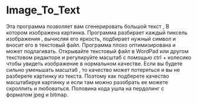 # Image_To_Text
Эта программа позволяет вам сгенерировать большой текст , В котором изображена картинка.
Программа разбирает каждый пиксель изображения , вычисляя его яркость, подбирает нужный символ и вносит его в текстовый файл.
Программа плохо оптимизирована и может подлагивать.
Открывайте текстовый файл в WordPad или другом текстовом редакторе и регулируйте масштаб с помощью ctrl + колесико чтобы увидеть изображение в нормальном качестве.
Если вы будете сильно уменьшать масштаб , то качество может потеряться и вы не разберете картинку из текста.
Поэтому как подберете качество масштабируя картинку и если там можно разобрать ее можете скроллить и любоваться.
Половина кода ушла на пердолинг с форматом jpeg и bitmap.
